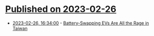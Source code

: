 # [Published on 2023-02-26](index.md)

* [2023-02-26, 16:34:00](https://hardware.slashdot.org/story/23/02/25/0946201/battery-swapping-evs-are-all-the-rage-in-taiwan?utm_source=rss1.0mainlinkanon&utm_medium=feed) - [Battery-Swapping EVs Are All the Rage in Taiwan](https://hardware.slashdot.org/story/23/02/25/0946201/battery-swapping-evs-are-all-the-rage-in-taiwan?utm_source=rss1.0mainlinkanon&utm_medium=feed)
